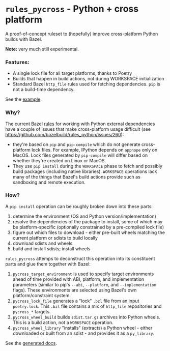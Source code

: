 # `rules_pycross` - Python + cross platform

A proof-of-concept ruleset to (hopefully) improve cross-platform Python builds with Bazel.

__Note:__ very much still experimental.

### Features:

- A single lock file for all target platforms, thanks to Poetry
- Builds that happen in build actions, not during WORKSPACE initialization
- Standard Bazel `http_file` rules used for fetching dependencies. `pip` is not a build-time dependency.

See the [example](examples/poetry).

### Why?

The current Bazel [rules](https://github.com/bazelbuild/rules_python) for working with Python external dependencies
have a couple of issues that make cross-platform usage difficult (see https://github.com/bazelbuild/rules_python/issues/260):
- they're based on `pip` and `pip-compile` which do not generate cross-platform lock files. For example, IPython depends
  on `appnope` only on MacOS. Lock files generated by `pip-compile` will differ based on whether they're created on Linux
  or MacOS.
- They use `pip install` during the `WORKSPACE` phase to fetch and possibly build packages (including native libraries).
  `WORKSPACE` operations lack many of the things that Bazel's build actions provide such as sandboxing and remote execution.

### How?

A `pip install` operation can be roughly broken down into these parts:

1. determine the environment (OS and Python version/implementation)
2. resolve the dependencies of the package to install, some of which may be platform-specific
   (optionally constrained by a pre-compiled lock file)
3. figure out which files to download - either pre-built wheels matching the current platform or sdists to build locally
4. download sdists and wheels
5. build and install sdists; install wheels

`rules_pycross` attemps to deconstruct this operation into its constituent parts and glue them together with Bazel:

1. `pycross_target_environment` is used to specify target environments ahead of time provided with ABI, platform,
   and implementation parameters (similar to pip's `--abi`, `--platform`, and `--implementation` flags). These
   environments are selected using Bazel's own platform/constraint system.
2. `pycross_lock_file` generates a "lock" `.bzl` file from an input `poetry.lock`. This `.bzl` file contains a mix of
   `http_file` repositories and `pycross_*` targets.
3. `pycross_wheel_build` builds `sdist.tar.gz` archives into Python wheels. This is a build action, not a `WORKSPACE`
    operation.
5. `pycross_wheel_library` "installs" (extracts) a Python wheel - either downloaded or built from an sdist - and
   provides it as a `py_library`.

See the [generated docs](docs/rules.md).
